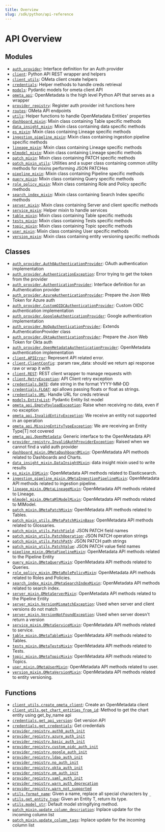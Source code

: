 ```yaml
---
title: Overview
slug: /sdk/python/api-reference
---
```




# API Overview

## Modules

- [`auth_provider`](/sdk/python/api-reference/auth-provider#module-auth_provider): Interface definition for an Auth provider
- [`client`](/sdk/python/api-reference/client#module-client): Python API REST wrapper and helpers
- [`client_utils`](/sdk/python/api-reference/client-utils#module-client_utils): OMeta client create helpers
- [`credentials`](/sdk/python/api-reference/credentials#module-credentials): Helper methods to handle creds retrieval
- [`models`](/sdk/python/api-reference/models#module-models): Pydantic models for ometa client API
- [`ometa_api`](/sdk/python/api-reference/ometa-api#module-ometa_api): OpenMetadata is the high level Python API that serves as a wrapper
- [`provider_registry`](/sdk/python/api-reference/provider-registry#module-provider_registry): Register auth provider init functions here
- [`routes`](/sdk/python/api-reference/routes#module-routes): OMeta API endpoints
- [`utils`](/sdk/python/api-reference/utils#module-utils): Helper functions to handle OpenMetadata Entities' properties
- [`dashboard_mixin`](/sdk/python/api-reference/dashboard-mixin#module-dashboard_mixin): Mixin class containing Table specific methods
- [`data_insight_mixin`](/sdk/python/api-reference/data-insight-mixin#module-data_insight_mixin): Mixin class containing data specific methods
- [`es_mixin`](/sdk/python/api-reference/es-mixin#module-es_mixin): Mixin class containing Lineage specific methods
- [`ingestion_pipeline_mixin`](/sdk/python/api-reference/ingestion-pipeline-mixin#module-ingestion_pipeline_mixin): Mixin class containing ingestion pipeline specific methods
- [`lineage_mixin`](/sdk/python/api-reference/lineage-mixin#module-lineage_mixin): Mixin class containing Lineage specific methods
- [`mlmodel_mixin`](/sdk/python/api-reference/mlmodel-mixin#module-mlmodel_mixin): Mixin class containing Lineage specific methods
- [`patch_mixin`](/sdk/python/api-reference/patch-mixin#module-patch_mixin): Mixin class containing PATCH specific methods
- [`patch_mixin_utils`](/sdk/python/api-reference/patch-mixin_utils#module-patch_mixin_utils): Utilities and a super class containing common utility methods for mixins performing JSON PATCHes
- [`pipeline_mixin`](/sdk/python/api-reference/pipeline-mixin#module-pipeline_mixin): Mixin class containing Pipeline specific methods
- [`query_mixin`](/sdk/python/api-reference/query-mixin#module-query_mixin): Mixin class containing Query specific methods
- [`role_policy_mixin`](/sdk/python/api-reference/role-policy-mixin#module-role_policy_mixin): Mixin class containing Role and Policy specific methods
- [`search_index_mixin`](/sdk/python/api-reference/search-index-mixin#module-search_index_mixin): Mixin class containing Search Index specific methods
- [`server_mixin`](/sdk/python/api-reference/server-mixin#module-server_mixin): Mixin class containing Server and client specific methods
- [`service_mixin`](/sdk/python/api-reference/service-mixin#module-service_mixin): Helper mixin to handle services
- [`table_mixin`](/sdk/python/api-reference/table-mixin#module-table_mixin): Mixin class containing Table specific methods
- [`tests_mixin`](/sdk/python/api-reference/tests-mixin#module-tests_mixin): Mixin class containing Tests specific methods
- [`topic_mixin`](/sdk/python/api-reference/topic0mixin#module-topic_mixin): Mixin class containing Topic specific methods
- [`user_mixin`](/sdk/python/api-reference/user-mixin#module-user_mixin): Mixin class containing User specific methods
- [`version_mixin`](/sdk/python/api-reference/version-mixin#module-version_mixin): Mixin class containing entity versioning specific methods

## Classes

- [`auth_provider.Auth0AuthenticationProvider`](/sdk/python/api-reference/auth-provider#class-auth0authenticationprovider): OAuth authentication implementation
- [`auth_provider.AuthenticationException`](/sdk/python/api-reference/auth-provider#class-authenticationexception): Error trying to get the token from the provider
- [`auth_provider.AuthenticationProvider`](/sdk/python/api-reference/auth-provider#class-authenticationprovider): Interface definition for an Authentication provider
- [`auth_provider.AzureAuthenticationProvider`](/sdk/python/api-reference/auth-provider#class-azureauthenticationprovider): Prepare the Json Web Token for Azure auth
- [`auth_provider.CustomOIDCAuthenticationProvider`](/sdk/python/api-reference/auth-provider#class-customoidcauthenticationprovider): Custom OIDC authentication implementation
- [`auth_provider.GoogleAuthenticationProvider`](/sdk/python/api-reference/auth-provider#class-googleauthenticationprovider): Google authentication implementation
- [`auth_provider.NoOpAuthenticationProvider`](/sdk/python/api-reference/auth-provider#class-noopauthenticationprovider): Extends AuthenticationProvider class
- [`auth_provider.OktaAuthenticationProvider`](/sdk/python/api-reference/auth-provider#class-oktaauthenticationprovider): Prepare the Json Web Token for Okta auth
- [`auth_provider.OpenMetadataAuthenticationProvider`](/sdk/python/api-reference/auth-provider#class-openmetadataauthenticationprovider): OpenMetadata authentication implementation
- [`client.APIError`](/sdk/python/api-reference/client#class-apierror): Represent API related error.
- [`client.ClientConfig`](/sdk/python/api-reference/client#class-clientconfig): :param raw_data: should we return api response raw or wrap it with
- [`client.REST`](/sdk/python/api-reference/client#class-rest): REST client wrapper to manage requests with
- [`client.RetryException`](/sdk/python/api-reference/client#class-retryexception): API Client retry exception
- [`credentials.DATE`](/sdk/python/api-reference/credentials#class-date): date string in the format YYYY-MM-DD
- [`credentials.FLOAT`](/sdk/python/api-reference/credentials#class-float): api allows passing floats or float as strings.
- [`credentials.URL`](/sdk/python/api-reference/credentials#class-url): Handle URL for creds retrieval
- [`models.EntityList`](/sdk/python/api-reference/models#class-entitylist): Pydantic Entity list model
- [`ometa_api.EmptyPayloadException`](/sdk/python/api-reference/ometa-api#class-emptypayloadexception): Raise when receiving no data, even if no exception
- [`ometa_api.InvalidEntityException`](/sdk/python/api-reference/ometa-api#class-invalidentityexception): We receive an entity not supported in an operation
- [`ometa_api.MissingEntityTypeException`](/sdk/python/api-reference/ometa-api#class-missingentitytypeexception): We are receiving an Entity Type[T] not covered
- [`ometa_api.OpenMetadata`](/sdk/python/api-reference/ometa-api#class-openmetadata): Generic interface to the OpenMetadata API
- [`provider_registry.InvalidAuthProviderException`](/sdk/python/api-reference/provider-registry#class-invalidauthproviderexception): Raised when we cannot find a valid auth provider
- [`dashboard_mixin.OMetaDashboardMixin`](/sdk/python/api-reference/dashboard-mixin#class-ometadashboardmixin): OpenMetadata API methods related to Dashboards and Charts.
- [`data_insight_mixin.DataInsightMixin`](/sdk/python/api-reference/data-insight-mixin#class-datainsightmixin): data insight mixin used to write results
- [`es_mixin.ESMixin`](/sdk/python/api-reference/es-mixin#class-esmixin): OpenMetadata API methods related to Elasticsearch.
- [`ingestion_pipeline_mixin.OMetaIngestionPipelineMixin`](/sdk/python/api-reference/ingestion-pipeline-mixin#class-ometaingestionpipelinemixin): OpenMetadata API methods related to ingestion pipeline.
- [`lineage_mixin.OMetaLineageMixin`](/sdk/python/api-reference/lineage-mixin#class-ometalineagemixin): OpenMetadata API methods related to Lineage.
- [`mlmodel_mixin.OMetaMlModelMixin`](/sdk/python/api-reference/mlmodel-mixin#class-ometamlmodelmixin): OpenMetadata API methods related to MlModel.
- [`patch_mixin.OMetaPatchMixin`](/sdk/python/api-reference/patch-mixin#class-ometapatchmixin): OpenMetadata API methods related to Tables.
- [`patch_mixin_utils.OMetaPatchMixinBase`](/sdk/python/api-reference/patch-mixin-utils#class-ometapatchmixinbase): OpenMetadata API methods related to Glossaries.
- [`patch_mixin_utils.PatchField`](/sdk/python/api-reference/patch-mixin-utils#class-patchfield): JSON PATCH field names
- [`patch_mixin_utils.PatchOperation`](/sdk/python/api-reference/patch-mixin-utils#class-patchoperation): JSON PATCH operation strings
- [`patch_mixin_utils.PatchPath`](/sdk/python/api-reference/patch-mixin-utils#class-patchpath): JSON PATCH path strings
- [`patch_mixin_utils.PatchValue`](/sdk/python/api-reference/patch-mixin-utils#class-patchvalue): JSON PATCH value field names
- [`pipeline_mixin.OMetaPipelineMixin`](/sdk/python/api-reference/pipeline-mixin#class-ometapipelinemixin): OpenMetadata API methods related to the Pipeline Entity
- [`query_mixin.OMetaQueryMixin`](/sdk/python/api-reference/query-mixin#class-ometaquerymixin): OpenMetadata API methods related to Queries.
- [`role_policy_mixin.OMetaRolePolicyMixin`](/sdk/python/api-reference/role-policy-mixin#class-ometarolepolicymixin): OpenMetadata API methods related to Roles and Policies.
- [`search_index_mixin.OMetaSearchIndexMixin`](/sdk/python/api-reference/search-index-mixin#class-ometasearchindexmixin): OpenMetadata API methods related to search index.
- [`server_mixin.OMetaServerMixin`](/sdk/python/api-reference/server-mixin#class-ometaservermixin): OpenMetadata API methods related to the Pipeline Entity
- [`server_mixin.VersionMismatchException`](/sdk/python/api-reference/server-mixin#class-versionmismatchexception): Used when server and client versions do not match
- [`server_mixin.VersionNotFoundException`](/sdk/python/api-reference/server-mixin#class-versionnotfoundexception): Used when server doesn't return a version
- [`service_mixin.OMetaServiceMixin`](/sdk/python/api-reference/service-mixin#class-ometaservicemixin): OpenMetadata API methods related to service.
- [`table_mixin.OMetaTableMixin`](/sdk/python/api-reference/table-mixin#class-ometatablemixin): OpenMetadata API methods related to Tables.
- [`tests_mixin.OMetaTestsMixin`](/sdk/python/api-reference/tests-mixin#class-ometatestsmixin): OpenMetadata API methods related to Tests.
- [`topic_mixin.OMetaTopicMixin`](/sdk/python/api-reference/topic-mixin#class-ometatopicmixin): OpenMetadata API methods related to Topics.
- [`user_mixin.OMetaUserMixin`](/sdk/python/api-reference/user-mixin#class-ometausermixin): OpenMetadata API methods related to user.
- [`version_mixin.OMetaVersionMixin`](/sdk/python/api-reference/version-mixin#class-ometaversionmixin): OpenMetadata API methods related to entity versioning.

## Functions

- [`client_utils.create_ometa_client`](/sdk/python/api-reference/client-utils#function-create_ometa_client): Create an OpenMetadata client
- [`client_utils.get_chart_entities_from_id`](/sdk/python/api-reference/client-utils#function-get_chart_entities_from_id): Method to get the chart entity using get_by_name api
- [`credentials.get_api_version`](/sdk/python/api-reference/credentials#function-get_api_version): Get version API
- [`credentials.get_credentials`](/sdk/python/api-reference/credentials#function-get_credentials): Get credentials
- [`provider_registry.auth0_auth_init`](/sdk/python/api-reference/provider-registry#function-auth0_auth_init)
- [`provider_registry.azure_auth_init`](/sdk/python/api-reference/provider-registry#function-azure_auth_init)
- [`provider_registry.basic_auth_init`](/sdk/python/api-reference/provider-registry#function-basic_auth_init)
- [`provider_registry.custom_oidc_auth_init`](/sdk/python/api-reference/provider-registry#function-custom_oidc_auth_init)
- [`provider_registry.google_auth_init`](/sdk/python/api-reference/provider-registry#function-google_auth_init)
- [`provider_registry.ldap_auth_init`](/sdk/python/api-reference/provider-registry#function-ldap_auth_init)
- [`provider_registry.no_auth_init`](/sdk/python/api-reference/provider-registry#function-no_auth_init)
- [`provider_registry.okta_auth_init`](/sdk/python/api-reference/provider-registry#function-okta_auth_init)
- [`provider_registry.om_auth_init`](/sdk/python/api-reference/provider-registry#function-om_auth_init)
- [`provider_registry.saml_auth_init`](/sdk/python/api-reference/provider-registry#function-saml_auth_init)
- [`provider_registry.warn_auth_deprecation`](/sdk/python/api-reference/provider-registry#function-warn_auth_deprecation)
- [`provider_registry.warn_not_supported`](/sdk/python/api-reference/provider-registry#function-warn_not_supported)
- [`utils.format_name`](/sdk/python/api-reference/utils#function-format_name): Given a name, replace all special characters by `_`
- [`utils.get_entity_type`](/sdk/python/api-reference/utils#function-get_entity_type): Given an Entity T, return its type.
- [`utils.model_str`](/sdk/python/api-reference/utils#function-model_str): Default model stringifying method.
- [`patch_mixin.update_column_description`](/sdk/python/api-reference/patch-mixin#function-update_column_description): Inplace update for the incoming column list
- [`patch_mixin.update_column_tags`](/sdk/python/api-reference/patch-mixin#function-update_column_tags): Inplace update for the incoming column list


